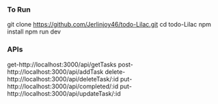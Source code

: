 ### To Run 
git clone https://github.com/Jerlinjoy46/todo-Lilac.git
cd todo-Lilac
npm install 
npm run dev

### APIs
get-http://localhost:3000/api/getTasks
post-http://localhost:3000/api/addTask
delete-http://localhost:3000/api/deleteTask/:id
put-http://localhost:3000/api/completed/:id
put-http://localhost:3000/api/updateTask/:id